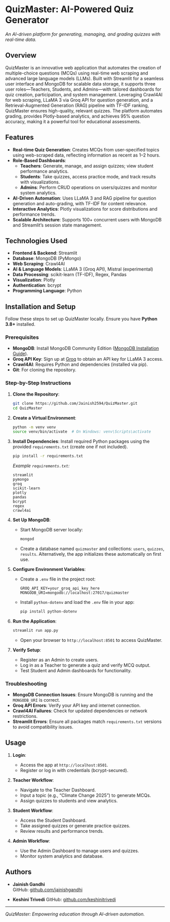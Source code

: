 # QuizMaster: AI-Powered Quiz Generator


*An AI-driven platform for generating, managing, and grading quizzes with real-time data.*

## Overview

QuizMaster is an innovative web application that automates the creation of multiple-choice questions (MCQs) using real-time web scraping and advanced large language models (LLMs). Built with Streamlit for a seamless user interface and MongoDB for scalable data storage, it supports three user roles—Teachers, Students, and Admins—with tailored dashboards for quiz creation, participation, and system management. Leveraging Crawl4AI for web scraping, LLaMA 3 via Groq API for question generation, and a Retrieval-Augmented Generation (RAG) pipeline with TF-IDF ranking, QuizMaster ensures high-quality, relevant quizzes. The platform automates grading, provides Plotly-based analytics, and achieves 95% question accuracy, making it a powerful tool for educational assessments.

## Features

- **Real-time Quiz Generation**: Creates MCQs from user-specified topics using web-scraped data, reflecting information as recent as 1–2 hours.
- **Role-Based Dashboards**:
  - **Teachers**: Generate, manage, and assign quizzes; view student performance analytics.
  - **Students**: Take quizzes, access practice mode, and track results with visualizations.
  - **Admins**: Perform CRUD operations on users/quizzes and monitor system analytics.
- **AI-Driven Automation**: Uses LLaMA 3 and RAG pipeline for question generation and auto-grading, with TF-IDF for content relevance.
- **Interactive Analytics**: Plotly visualizations for score distributions and performance trends.
- **Scalable Architecture**: Supports 100+ concurrent users with MongoDB and Streamlit’s session state management.

## Technologies Used

- **Frontend & Backend**: Streamlit
- **Database**: MongoDB (PyMongo)
- **Web Scraping**: Crawl4AI
- **AI & Language Models**: LLaMA 3 (Groq API), Mistral (experimental)
- **Data Processing**: scikit-learn (TF-IDF), Regex, Pandas
- **Visualization**: Plotly
- **Authentication**: bcrypt
- **Programming Language**: Python

## Installation and Setup

Follow these steps to set up QuizMaster locally. Ensure you have **Python 3.8+** installed.

### Prerequisites

- **MongoDB**: Install MongoDB Community Edition ([MongoDB Installation Guide](https://www.mongodb.com/docs/manual/installation/)).
- **Groq API Key**: Sign up at [Groq](https://groq.com/) to obtain an API key for LLaMA 3 access.
- **Crawl4AI**: Requires Python and dependencies (installed via pip).
- **Git**: For cloning the repository.

### Step-by-Step Instructions

1. **Clone the Repository**:
   ```bash
   git clone https://github.com/Jainish2594/QuizMaster.git
   cd QuizMaster
   ```

2. **Create a Virtual Environment**:
   ```bash
   python -m venv venv
   source venv/bin/activate  # On Windows: venv\Scripts\activate
   ```

3. **Install Dependencies**:
   Install required Python packages using the provided `requirements.txt` (create one if not included).
   ```bash
   pip install -r requirements.txt
   ```
   *Example `requirements.txt`:*
   ```
   streamlit
   pymongo
   groq
   scikit-learn
   plotly
   pandas
   bcrypt
   regex
   crawl4ai
   ```

4. **Set Up MongoDB**:
   - Start MongoDB server locally:
     ```bash
     mongod
     ```
   - Create a database named `quizmaster` and collections: `users`, `quizzes`, `results`. Alternatively, the app initializes these automatically on first use.

5. **Configure Environment Variables**:
   - Create a `.env` file in the project root:
     ```
     GROQ_API_KEY=your_groq_api_key_here
     MONGODB_URI=mongodb://localhost:27017/quizmaster
     ```
   - Install `python-dotenv` and load the `.env` file in your app:
     ```bash
     pip install python-dotenv
     ```

6. **Run the Application**:
   ```bash
   streamlit run app.py
   ```
   - Open your browser to `http://localhost:8501` to access QuizMaster.

7. **Verify Setup**:
   - Register as an Admin to create users.
   - Log in as a Teacher to generate a quiz and verify MCQ output.
   - Test Student and Admin dashboards for functionality.

### Troubleshooting

- **MongoDB Connection Issues**: Ensure MongoDB is running and the `MONGODB_URI` is correct.
- **Groq API Errors**: Verify your API key and internet connection.
- **Crawl4AI Failures**: Check for updated dependencies or network restrictions.
- **Streamlit Errors**: Ensure all packages match `requirements.txt` versions to avoid compatibility issues.

## Usage

1. **Login**:
   - Access the app at `http://localhost:8501`.
   - Register or log in with credentials (bcrypt-secured).

2. **Teacher Workflow**:
   - Navigate to the Teacher Dashboard.
   - Input a topic (e.g., “Climate Change 2025”) to generate MCQs.
   - Assign quizzes to students and view analytics.

3. **Student Workflow**:
   - Access the Student Dashboard.
   - Take assigned quizzes or generate practice quizzes.
   - Review results and performance trends.

4. **Admin Workflow**:
   - Use the Admin Dashboard to manage users and quizzes.
   - Monitor system analytics and database.

## Authors

- **Jainish Gandhi**  
  GitHub: [github.com/jainishgandhi](https://github.com/Jainish2594)

- **Keshini Trivedi**
  GitHub: [github.com/keshinitrivedi](https://github.com/keshinitrivedi)

---

*QuizMaster: Empowering education through AI-driven automation.*
